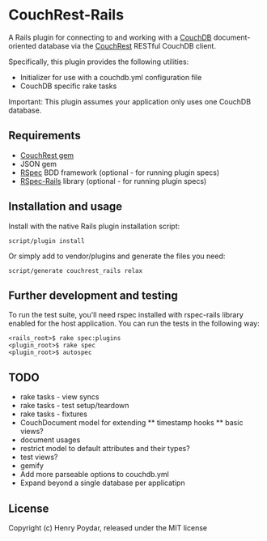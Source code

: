 # CouchRest-Rails

A Rails plugin for connecting to and working with a [CouchDB](http://couchdb.apache.org) document-oriented database via the [CouchRest](http://github.com/jchris/couchrest) RESTful CouchDB client.

Specifically, this plugin provides the following utilities:

* Initializer for use with a couchdb.yml configuration file
* CouchDB specific rake tasks

Important: This plugin assumes your application only uses one CouchDB database.

## Requirements

* [CouchRest gem](http://github.com/jchris/couchrest)
* JSON gem
* [RSpec](http://github.com/dchelimsky/rspec) BDD framework (optional - for running plugin specs)
* [RSpec-Rails](http://github.com/dchelimsky/rspec-rails) library (optional - for running plugin specs)

## Installation and usage

Install with the native Rails plugin installation script:

    script/plugin install

Or simply add to vendor/plugins and generate the files you need:

    script/generate couchrest_rails relax

## Further development and testing

To run the test suite, you'll need rspec installed with rspec-rails library enabled for the host application. You can run the tests in the following way:

    <rails_root>$ rake spec:plugins
    <plugin_root>$ rake spec
    <plugin_root>$ autospec

## TODO

* rake tasks - view syncs
* rake tasks - test setup/teardown
* rake tasks - fixtures
* CouchDocument model for extending
** timestamp hooks
** basic views?
* document usages
* restrict model to default attributes and their types?
* test views?
* gemify
* Add more parseable options to couchdb.yml
* Expand beyond a single database per applicatipn

## License

Copyright (c) Henry Poydar, released under the MIT license
